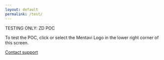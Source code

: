 ```yaml
---
layout: default
permalink: /test/
---
```


TESTING ONLY: ZD POC

To test the POC, click or select the Mentavi Logo in the lower right corner of this screen.

<a href="/test?openSupport=1">Contact support</a>


<script>
  (function () {
    const params = new URLSearchParams(window.location.search);
    if (params.get('openSupport') === '1') {
      zE(function () {
        // 'open' exists; 'toggle' also works if you prefer
        zE('webWidget', 'open');
      });
    }
  })();
</script>

<script id="ze-snippet" src="https://static.zdassets.com/ekr/snippet.js?key=023ec2cb-f199-48ed-b908-fc31a374dcd8"> </script>
<!-- Hide on load, then open only when triggered -->
<script>
  zE(function () {
    // 1) Hide the launcher immediately on ready
    zE('messenger', 'hide');      // <-- If you use Messaging
    // zE('webWidget', 'hide');   // <-- If you're on Classic, use this line instead

    // 2) Optional: open from a URL like "/?openSupport=1"
    const params = new URLSearchParams(location.search);
    if (params.get('openSupport') === '1') {
      // make visible, then open
      zE('messenger', 'show');    // or: zE('webWidget', 'show')
      zE('messenger', 'open');    // or: zE('webWidget', 'open')
    }
  });
</script>

<div id="root"></div>

<script type="module">
  import AiriaChat from "https://chat.airia.ai/api/get-chat-embed";
  AiriaChat.init({
    pipelineId: "8e803d5a-4996-4dfc-b4eb-cf79430fcaeb",
    apiKey: "ak-MjQzMzQ2Nzk1OXwxNzU2Njc4MTE5ODI4fHRpLVRXVnVkR0YyYVNCSVpXRnNkR2d0VDNCbGJpQlNaV2RwYzNSeVlYUnBiMjR0VUhKdlptVnpjMmx2Ym1Gc3wxfDEwMDM4NDI4NSAg",
    apiUrl: "https://embed-api.airia.ai",
    greeting: "Hi there. Welcome to the TESTING ONLY Mentavi Health support bot. How can I assist you today?",
    imagePath: "/images/logo-header.png",
    imageSize: "small",
    imageBgColor: "#FFFFFF"
  });
</script>

